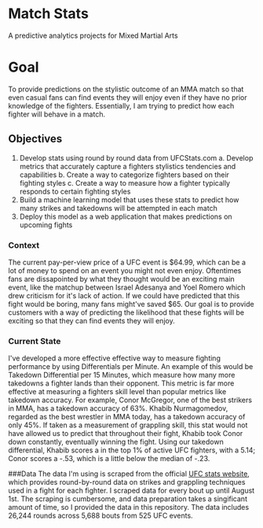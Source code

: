 # Match Stats
A predictive analytics projects for Mixed Martial Arts

# Goal
To provide predictions on the stylistic outcome of an MMA match so that even casual fans can find events they 
will enjoy even if they have no prior knowledge of the fighters. Essentially, I am trying to predict how each
fighter will behave in a match.

## Objectives
1. Develop stats using round by round data from UFCStats.com
 a. Develop metrics that accurately capture a fighters stylistics tendencies and capabilities
 b. Create a way to categorize fighters based on their fighting styles
 c. Create a way to measure how a fighter typically responds to certain fighting styles
2. Build a machine learning model that uses these stats to predict how many strikes and takedowns will be 
attempted in each match
3. Deploy this model as a web application that makes predictions on upcoming fights

### Context
The current pay-per-view price of a UFC event is $64.99, which can be a lot of money to spend on an event you 
might not even enjoy. Oftentimes fans are dissapointed by what they thought would be an exciting main event, 
like the matchup between Israel Adesanya and Yoel Romero which drew criticism for it's lack of action. If we
could have predicted that this fight would be boring, many fans might've saved $65. Our goal is to provide 
customers with a way of predicting the likelihood that these fights will be exciting so that they can find 
events they will enjoy.

### Current State
I've developed a more effective effective way to measure fighting performance by using Differentials per Minute.
An example of this would be Takedown Differential per 15 Minutes, which measure how many more takedowns a fighter 
lands than their opponent. This metric is far more effective at measuring a fighters skill level than popular
metrics like takedown accuracy. For example, Conor McGregor, one of the best strikers in MMA, has a takedown 
accuracy of 63%. Khabib Nurmagomedov, regarded as the best wrestler in MMA today, has a takedown accuracy of
only 45%. If taken as a measurement of grappling skill, this stat would not have allowed us to predict that 
throughout their fight, Khabib took Conor down constantly, eventually winning the fight. Using our takedown 
differential, Khabib scores a in the top 1% of active UFC fighters, with a 5.14; Conor scores a -.53, which is
a little below the median of -.23.

###Data
The data I'm using is scraped from the official [UFC stats website](http://www.ufcstats.com/statistics/events/completed),
which provides round-by-round data on strikes and grappling techniques used in a fight for each fighter. I scraped data
for every bout up until August 1st. The scraping is cumbersome, and data preparation takes a singificant amount of time, so I
provided the data in this repository. The data includes 26,244 rounds across 5,688 bouts from 525 UFC events. 
